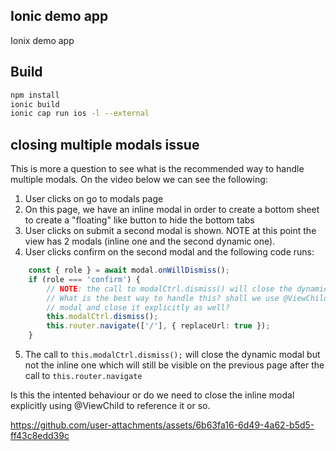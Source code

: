 ## Ionic demo app

Ionix demo app

## Build

```sh
npm install
ionic build
ionic cap run ios -l --external
```

## closing multiple modals issue

This is more a question to see what is the recommended way to handle multiple modals. On the video below we can see the following:


1. User clicks on go to modals page
2. On this page, we have an inline modal in order to create a bottom sheet to create a "floating" like button to hide the bottom tabs
3. User clicks on submit a second modal is shown. NOTE at this point the view has 2 modals (inline one and the second dynamic one).
4. User clicks confirm on the second modal and the following code runs:

```ts
    const { role } = await modal.onWillDismiss();
    if (role === 'confirm') {
        // NOTE: the call to modalCtrl.dismiss() will close the dynamic modal but not the bottom sheet modal...,
        // What is the best way to handle this? shall we use @ViewChild on the inline
        // modal and close it explicitly as well?
        this.modalCtrl.dismiss();
        this.router.navigate(['/'], { replaceUrl: true });
    }
```
5. The call to `this.modalCtrl.dismiss();` will close the dynamic modal but not the inline one which will still be visible on the previous page after the call to `this.router.navigate`

Is this the intented behaviour or do we need to close the inline modal explicitly using @ViewChild to reference it or so. 



https://github.com/user-attachments/assets/6b63fa16-6d49-4a62-b5d5-ff43c8edd39c


